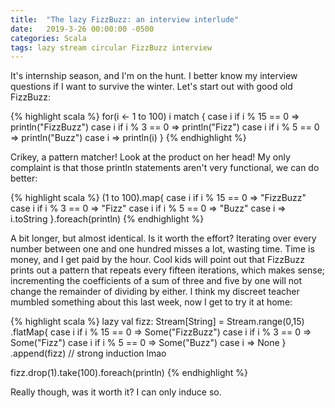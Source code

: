 ```yaml
---
title:  "The lazy FizzBuzz: an interview interlude"
date:   2019-3-26 00:00:00 -0500
categories: Scala
tags: lazy stream circular FizzBuzz interview
---
```


It's internship season, and I'm on the hunt. I better know my interview
questions if I want to survive the winter. Let's start out with good old
FizzBuzz:

{% highlight scala %}
for(i <- 1 to 100) i match {
  case i if i % 15 == 0 => println("FizzBuzz")
  case i if i % 3 == 0 => println("Fizz")
  case i if i % 5 == 0 => println("Buzz")
  case i => println(i)
}
{% endhighlight %}

Crikey, a pattern matcher! Look at the product on her head! My only complaint
is that those println statements aren't very functional, we can do better:

{% highlight scala %}
(1 to 100).map{
  case i if i % 15 == 0 => "FizzBuzz"
  case i if i % 3 == 0 => "Fizz"
  case i if i % 5 == 0 => "Buzz"
  case i => i.toString
}.foreach(println)
{% endhighlight %}

A bit longer, but almost identical. Is it worth the effort? Iterating over
every number between one and one hundred misses a lot, wasting time. Time is
money, and I get paid by the hour. Cool kids will point out that FizzBuzz
prints out a pattern that repeats every fifteen iterations, which makes sense;
incrementing the coefficients of a sum of three and five by one will not change
the remainder of dividing by either. I think my discreet teacher mumbled
something about this last week, now I get to try it at home:

{% highlight scala %}
lazy val fizz: Stream[String] = Stream.range(0,15)
  .flatMap{
    case i if i % 15 == 0 => Some("FizzBuzz")
    case i if i % 3 == 0 => Some("Fizz")
    case i if i % 5 == 0 => Some("Buzz")
    case i => None
  }
  .append(fizz) // strong induction lmao

fizz.drop(1).take(100).foreach(println)
{% endhighlight %}

Really though, was it worth it? I can only induce so.
